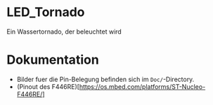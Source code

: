 # LED_Tornado
Ein Wassertornado, der beleuchtet wird

# Dokumentation
* Bilder fuer die Pin-Belegung befinden sich im `Doc/`-Directory.
* (Pinout des F446RE)[https://os.mbed.com/platforms/ST-Nucleo-F446RE/]
